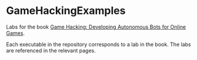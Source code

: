 # GameHackingExamples

Labs for the book [Game Hacking: Developing Autonomous Bots for Online Games](http://www.nostarch.com/gamehacking).

Each executable in the repository corresponds to a lab in the book. The labs are referenced in the relevant pages.
